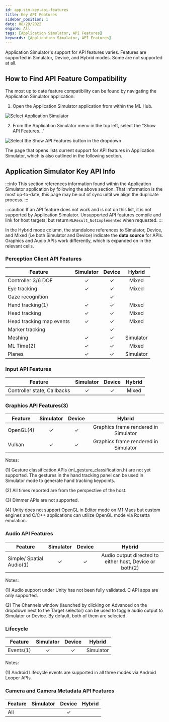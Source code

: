 ```yaml
---
id: app-sim-key-api-features
title: Key API Features
sidebar_position: 1
date: 08/29/2022
engine: All
tags: [Application Simulator, API Features]
keywords: [Application Simulator, API Features]
---
```



Application Simulator's support for API features varies. Features are supported in Simulator, Device, and Hybrid modes. Some are not supported at all.

## How to Find API Feature Compatibility

The most up to date feature compatibility can be found by navigating the Application Simulator application:

1. Open the Application Simulator application from within the ML Hub.

![Select Application Simulator](/img/app-sim/ml_hub_app_sim.png)

2. From the Application Simulator menu in the top left, select the "Show API Features..."

![Select the Show API Features button in the dropdown](/img/app-sim/show_api_features.png)

The page that opens lists current support for API features in Application Simulator, which is also outlined in the following section.

## Application Simulator Key API Info

:::info
This section references information found within the Application Simulator application by following the above section. That information is the most up-to-date, this page may be out of sync until we align the duplicate process.
:::

:::caution
If an API feature does not work and is not on this list, it is not supported by Application Simulator. Unsupported API features compile and link for host targets, but return `MLResult_NotImplemented` when requested.
:::

In the Hybrid mode column, the standalone references to Simulator, Device, and Mixed (i.e both Simulator and Device) indicate the **data source** for APIs. Graphics and Audio APIs work differently, which is expanded on in the relevant cells.

### Perception Client API Features

| Feature                  | Simulator | Device |  Hybrid   |
| ------------------------ | :-------: | :----: | :-------: |
| Controller 3/6 DOF       |     ✓     |   ✓    |   Mixed   |
| Eye tracking             |     ✓     |   ✓    |   Mixed   |
| Gaze recognition         |           |   ✓    |           |
| Hand tracking(1)         |     ✓     |   ✓    |   Mixed   |
| Head tracking            |     ✓     |   ✓    |   Mixed   |
| Head tracking map events |     ✓     |   ✓    |   Mixed   |
| Marker tracking          |           |   ✓    |           |
| Meshing                  |     ✓     |   ✓    | Simulator |
| ML Time(2)               |     ✓     |   ✓    | Mixed     |
| Planes                   |     ✓     |   ✓    | Simulator |

### Input API Features

| Feature                     | Simulator | Device | Hybrid |
| --------------------------- | :-------: | :----: | :----: |
| Controller state, Callbacks |     ✓     |   ✓    | Mixed  |

### Graphics API Features(3)

| Feature   | Simulator | Device |                Hybrid                |
| --------- | :-------: | :----: | :----------------------------------: |
| OpenGL(4) |     ✓     |   ✓    | Graphics frame rendered in Simulator |
| Vulkan    |     ✓     |   ✓    | Graphics frame rendered in Simulator |

Notes:

(1) Gesture classification APIs (ml_gesture_classification.h) are not yet supported. The gestures in the hand tracking panel can be used in Simulator mode to generate hand tracking keypoints.

(2) All times reported are from the perspective of the host.

(3) Dimmer APIs are not supported.

(4) Unity does not support OpenGL in Editor mode on M1 Macs but custom engines and C/C++ applications can utilize OpenGL mode via Rosetta emulation.

### Audio API Features

| Feature                  | Simulator | Device |                         Hybrid                          |
| ------------------------ | :-------: | :----: | :-----------------------------------------------------: |
| Simple/ Spatial Audio(1) |     ✓     |   ✓    | Audio output directed to either host, Device or both(2) |

Notes:

(1) Audio support under Unity has not been fully validated. C API apps are only supported.

(2) The Channels window (launched by clicking on Advanced on the dropdown next to the Target selector) can be used to toggle audio output to Simulator or Device. By default, both of them are selected.

### Lifecycle

| Feature   | Simulator | Device |  Hybrid   |
| --------- | :-------: | :----: | :-------: |
| Events(1) |     ✓     |   ✓    | Simulator |

Notes:

(1) Android Lifecycle events are supported in all three modes via Android Looper APIs.

### Camera and Camera Metadata API Features

| Feature | Simulator | Device | Hybrid |
| ------- | :-------: | :----: | :----: |
| All     |           |   ✓    |        |
